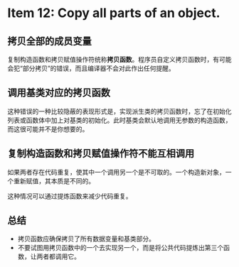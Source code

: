 # Item 12: Copy all parts of an object.

## 拷贝全部的成员变量

复制构造函数和拷贝赋值操作符统称**拷贝函数**。程序员自定义拷贝函数时，有可能会犯“部分拷贝”的错误，而且编译器不会对此作出任何提醒。

## 调用基类对应的拷贝函数

这种错误的一种比较隐蔽的表现形式是，实现派生类的拷贝函数时，忘了在初始化列表或函数体中加上对基类的初始化。此时基类会默认地调用无参数的构造函数，而这很可能并不是你想要的。

## 复制构造函数和拷贝赋值操作符不能互相调用

如果两者存在代码重复，使其中一个调用另一个是不可取的。一个构造新对象，一个重新赋值，其本质是不同的。

这种情况可以通过提炼函数来减少代码重复。

## 总结

- 拷贝函数应确保拷贝了所有数据变量和基类部分。
- 不要试图用拷贝函数中的一个去实现另一个，而是将公共代码提炼出第三个函数，让两者都调用它。
